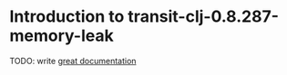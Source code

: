 # Introduction to transit-clj-0.8.287-memory-leak

TODO: write [great documentation](http://jacobian.org/writing/what-to-write/)

